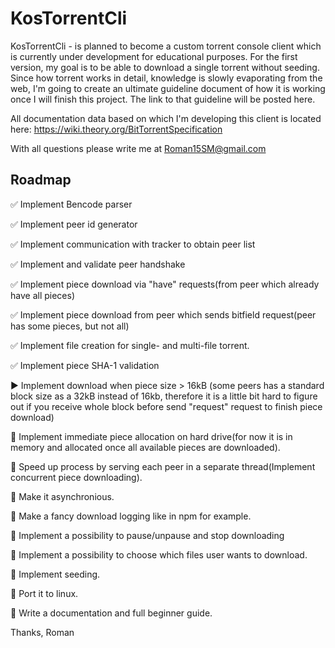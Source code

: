 # KosTorrentCli

KosTorrentCli - is planned to become a custom torrent console client which is currently under development for educational purposes.
For the first version, my goal is to be able to download a single torrent without seeding. Since how torrent works in detail, knowledge is slowly evaporating from the web, I'm going to create an ultimate guideline document of how it is working once I will finish this project. 
The link to that guideline will be posted here.

All documentation data based on which I'm developing this client is located here:
https://wiki.theory.org/BitTorrentSpecification

With all questions please write me at Roman15SM@gmail.com

## Roadmap
:white_check_mark: Implement Bencode parser

:white_check_mark: Implement peer id generator

:white_check_mark: Implement communication with tracker to obtain peer list

:white_check_mark: Implement and validate peer handshake

:white_check_mark: Implement piece download via "have" requests(from peer which already have all pieces)

:white_check_mark: Implement piece download from peer which sends bitfield request(peer has some pieces, but not all)

:white_check_mark: Implement file creation for single- and multi-file torrent.

:white_check_mark: Implement piece SHA-1 validation

:arrow_forward: Implement download when piece size > 16kB (some peers has a standard block size as a 32kB instead of 16kb, therefore it is a little bit hard to figure out if you receive whole block before send "request" request to finish piece download) 

:white_square_button: Implement immediate piece allocation on hard drive(for now it is in memory and allocated once all available pieces are downloaded).

:white_square_button: Speed up process by serving each peer in a separate thread(Implement concurrent piece downloading).

:white_square_button: Make it asynchronious.

:white_square_button: Make a fancy download logging like in npm for example.

:white_square_button: Implement a possibility to pause/unpause and stop downloading

:white_square_button: Implement a possibility to choose which files user wants to download.

:white_square_button: Implement seeding.

:white_square_button: Port it to linux.

:white_square_button: Write a documentation and full beginner guide.

Thanks,
Roman
